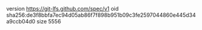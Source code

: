 version https://git-lfs.github.com/spec/v1
oid sha256:de3f8bbfa7ec94d05ab86f7f898b951b09c3fe2597044860e445d34a9ccb04d0
size 5556
